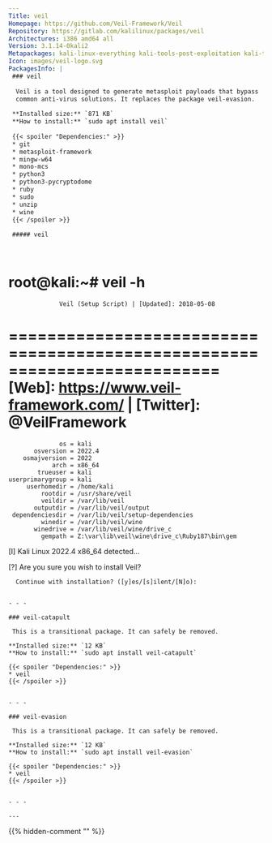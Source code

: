 ```yaml
---
Title: veil
Homepage: https://github.com/Veil-Framework/Veil
Repository: https://gitlab.com/kalilinux/packages/veil
Architectures: i386 amd64 all
Version: 3.1.14-0kali2
Metapackages: kali-linux-everything kali-tools-post-exploitation kali-tools-social-engineering 
Icon: images/veil-logo.svg
PackagesInfo: |
 ### veil
 
  Veil is a tool designed to generate metasploit payloads that bypass
  common anti-virus solutions. It replaces the package veil-evasion.
 
 **Installed size:** `871 KB`  
 **How to install:** `sudo apt install veil`  
 
 {{< spoiler "Dependencies:" >}}
 * git
 * metasploit-framework
 * mingw-w64
 * mono-mcs
 * python3
 * python3-pycryptodome
 * ruby
 * sudo
 * unzip
 * wine
 {{< /spoiler >}}
 
 ##### veil
 
 
 ```
 root@kali:~# veil -h
  ==========================================================================
                  Veil (Setup Script) | [Updated]: 2018-05-08
  ==========================================================================
      [Web]: https://www.veil-framework.com/ | [Twitter]: @VeilFramework
  ==========================================================================
 
                  os = kali
           osversion = 2022.4
        osmajversion = 2022
                arch = x86_64
            trueuser = kali
    userprimarygroup = kali
         userhomedir = /home/kali
             rootdir = /usr/share/veil
             veildir = /var/lib/veil
           outputdir = /var/lib/veil/output
     dependenciesdir = /var/lib/veil/setup-dependencies
             winedir = /var/lib/veil/wine
           winedrive = /var/lib/veil/wine/drive_c
             gempath = Z:\var\lib\veil\wine\drive_c\Ruby187\bin\gem
 
  [I] Kali Linux 2022.4 x86_64 detected...
 
 
 
  [?] Are you sure you wish to install Veil?
 
      Continue with installation? ([y]es/[s]ilent/[N]o): 
 ```
 
 - - -
 
 ### veil-catapult
 
  This is a transitional package. It can safely be removed.
 
 **Installed size:** `12 KB`  
 **How to install:** `sudo apt install veil-catapult`  
 
 {{< spoiler "Dependencies:" >}}
 * veil
 {{< /spoiler >}}
 
 
 - - -
 
 ### veil-evasion
 
  This is a transitional package. It can safely be removed.
 
 **Installed size:** `12 KB`  
 **How to install:** `sudo apt install veil-evasion`  
 
 {{< spoiler "Dependencies:" >}}
 * veil
 {{< /spoiler >}}
 
 
 - - -
 
---
```

{{% hidden-comment "<!--Do not edit anything above this line-->" %}}
